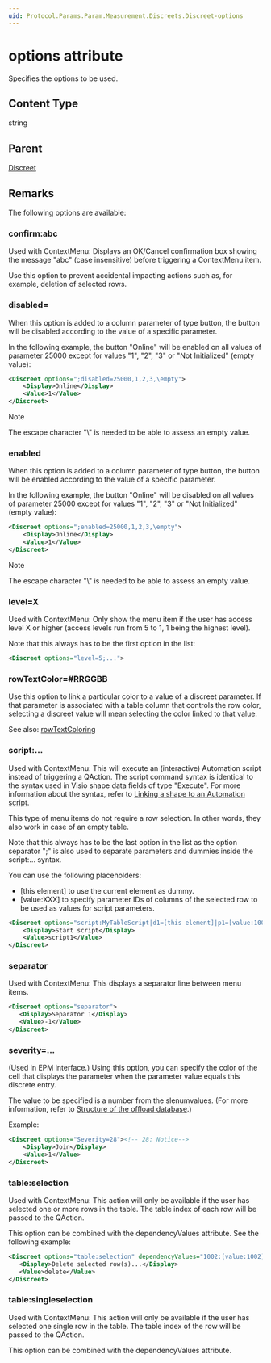 ```yaml
---
uid: Protocol.Params.Param.Measurement.Discreets.Discreet-options
---
```


# options attribute

Specifies the options to be used.

## Content Type

string

## Parent

[Discreet](xref:Protocol.Params.Param.Measurement.Discreets.Discreet)

## Remarks

The following options are available:

### confirm:abc

<!-- RN 7360 -->

Used with ContextMenu: Displays an OK/Cancel confirmation box showing the message "abc" (case insensitive) before triggering a ContextMenu item.

Use this option to prevent accidental impacting actions such as, for example, deletion of selected rows.

### disabled=

When this option is added to a column parameter of type button, the button will be disabled according to the value of a specific parameter.

In the following example, the button "Online" will be enabled on all values of parameter 25000 except for values "1", "2", "3" or "Not Initialized" (empty value):

```xml
<Discreet options=";disabled=25000,1,2,3,\empty">
    <Display>Online</Display>
    <Value>1</Value>
</Discreet>
```

> [!NOTE]
> The escape character "\\" is needed to be able to assess an empty value.

### enabled

When this option is added to a column parameter of type button, the button will be enabled according to the value of a specific parameter.

In the following example, the button "Online" will be disabled on all values of parameter 25000 except for values "1", "2", "3" or "Not Initialized" (empty value):

```xml
<Discreet options=";enabled=25000,1,2,3,\empty">
    <Display>Online</Display>
    <Value>1</Value>
</Discreet>
```

> [!NOTE]
> The escape character "\\" is needed to be able to assess an empty value.

### level=X

<!-- RN 7360 -->

Used with ContextMenu: Only show the menu item if the user has access level X or higher (access levels run from 5 to 1, 1 being the highest level).

Note that this always has to be the first option in the list:

```xml
<Discreet options="level=5;...">
```

### rowTextColor=#RRGGBB

Use this option to link a particular color to a value of a discreet parameter. If that parameter is associated with a table column that controls the row color, selecting a discreet value will mean selecting the color linked to that value.

See also: [rowTextColoring](xref:ColumnOptionOptionsOverview#rowtextcoloring)

### script:...

<!-- RN 7360 -->

Used with ContextMenu: This will execute an (interactive) Automation script instead of triggering a QAction. The script command syntax is identical to the syntax used in Visio shape data fields of type "Execute". For more information about the syntax, refer to [Linking a shape to an Automation script](xref:Linking_a_shape_to_an_Automation_script).

This type of menu items do not require a row selection. In other words, they also work in case of an empty table.

Note that this always has to be the last option in the list as the option separator ";" is also used to separate parameters and dummies inside the script:... syntax.

You can use the following placeholders:

- [this element] to use the current element as dummy.
- [value:XXX] to specify parameter IDs of columns of the selected row to be used as values for script parameters.

```xml
<Discreet options="script:MyTableScript|d1=[this element]|p1=[value:1001];p2=[value:1002]|||NoConfirmation">
    <Display>Start script</Display>
    <Value>script1</Value>
</Discreet>
```

### separator

Used with ContextMenu: This displays a separator line between menu items.

```xml
<Discreet options="separator">
   <Display>Separator 1</Display>
   <Value>-1</Value>
</Discreet>
```

### severity=...

(Used in EPM interface.) Using this option, you can specify the color of the cell that displays the parameter when the parameter value equals this discrete entry.

The value to be specified is a number from the slenumvalues. (For more information, refer to [Structure of the offload database](xref:Structure_of_the_offload_database).)

Example:

```xml
<Discreet options="Severity=28"><!-- 28: Notice-->
    <Display>Join</Display>
    <Value>1</Value>
</Discreet>
```

### table:selection

<!-- RN 7360 -->

Used with ContextMenu: This action will only be available if the user has selected one or more rows in the table. The table index of each row will be passed to the QAction.

This option can be combined with the dependencyValues attribute. See the following example:

```xml
<Discreet options="table:selection" dependencyValues="1002:[value:1002];1003:[value:1003]">
   <Display>Delete selected row(s)...</Display>
   <Value>delete</Value>
</Discreet>
```

### table:singleselection

<!-- RN 7360 -->

Used with ContextMenu: This action will only be available if the user has selected one single row in the table.
The table index of the row will be passed to the QAction.

This option can be combined with the dependencyValues attribute.
